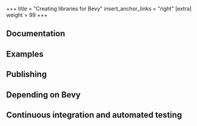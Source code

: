 +++
title = "Creating libraries for Bevy"
insert_anchor_links = "right"
[extra]
weight = 99
+++

## Documentation

## Examples

## Publishing

## Depending on Bevy

## Continuous integration and automated testing
